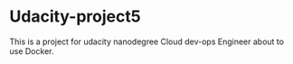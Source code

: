 # Udacity-project5
This is a project for udacity nanodegree Cloud dev-ops Engineer about to use Docker.


